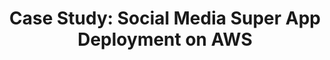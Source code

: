 ---
layout: case-study
title: "Case Study: Social Media Super App Deployment on AWS"
permalink: /case-studies/social-media-super-app-aws
description: "Design, development and delivery of a novel, highly available Social Media App on AWS for fast, global content consumption."
og_image_url: /assets/img/photos/opengraph/axops-technologies-og-image-v1.jpg
published: false
---